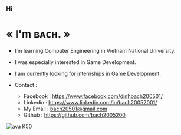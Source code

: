 ### Hi

# « I'm ʙᴀᴄʜ. »

- I’m learning Computer Engineering in Vietnam National University.
- I was especially interested in Game Development.
- I am currently looking for internships in Game Development.

- Contact :
    - Facebook : https://www.facebook.com/dinhbach200501/
    - Linkedin : https://www.linkedin.com/in/bach20052001/
    - My Email : bach20501@gmail.com
    - Github : https://github.com/bach2005200
    
    
![ava K50](https://user-images.githubusercontent.com/56787795/109615855-04f5d600-7b67-11eb-8c2f-a15a51f18107.png)
